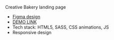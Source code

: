 Creative Bakery landing page
- [Figma design](https://www.figma.com/file/zIi6yfSpSIV4dnTzwaXSjt/Bakerlab?node-id=0%3A1)
- [DEMO LINK](https://vania-white.github.io/layout_creativeBakery/index.html)
- Tech stack: HTML5, SASS, CSS animations, JS
- Responsive design
